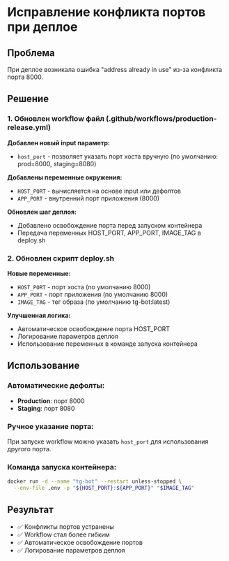 # Исправление конфликта портов при деплое

## Проблема
При деплое возникала ошибка "address already in use" из-за конфликта порта 8000.

## Решение

### 1. Обновлен workflow файл (.github/workflows/production-release.yml)

**Добавлен новый input параметр:**
- `host_port` - позволяет указать порт хоста вручную (по умолчанию: prod=8000, staging=8080)

**Добавлены переменные окружения:**
- `HOST_PORT` - вычисляется на основе input или дефолтов
- `APP_PORT` - внутренний порт приложения (8000)

**Обновлен шаг деплоя:**
- Добавлено освобождение порта перед запуском контейнера
- Передача переменных HOST_PORT, APP_PORT, IMAGE_TAG в deploy.sh

### 2. Обновлен скрипт deploy.sh

**Новые переменные:**
- `HOST_PORT` - порт хоста (по умолчанию 8000)
- `APP_PORT` - порт приложения (по умолчанию 8000)  
- `IMAGE_TAG` - тег образа (по умолчанию tg-bot:latest)

**Улучшенная логика:**
- Автоматическое освобождение порта HOST_PORT
- Логирование параметров деплоя
- Использование переменных в команде запуска контейнера

## Использование

### Автоматические дефолты:
- **Production**: порт 8000
- **Staging**: порт 8080

### Ручное указание порта:
При запуске workflow можно указать `host_port` для использования другого порта.

### Команда запуска контейнера:
```bash
docker run -d --name "tg-bot" --restart unless-stopped \
  --env-file .env -p "${HOST_PORT}:${APP_PORT}" "$IMAGE_TAG"
```

## Результат
- ✅ Конфликты портов устранены
- ✅ Workflow стал более гибким
- ✅ Автоматическое освобождение портов
- ✅ Логирование параметров деплоя
